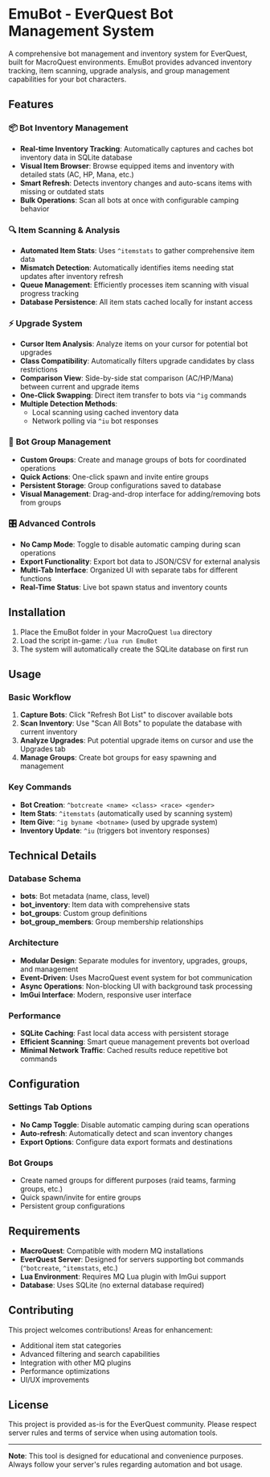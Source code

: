 # EmuBot - EverQuest Bot Management System

A comprehensive bot management and inventory system for EverQuest, built for MacroQuest environments. EmuBot provides advanced inventory tracking, item scanning, upgrade analysis, and group management capabilities for your bot characters.

## Features

### 📦 **Bot Inventory Management**
- **Real-time Inventory Tracking**: Automatically captures and caches bot inventory data in SQLite database
- **Visual Item Browser**: Browse equipped items and inventory with detailed stats (AC, HP, Mana, etc.)
- **Smart Refresh**: Detects inventory changes and auto-scans items with missing or outdated stats
- **Bulk Operations**: Scan all bots at once with configurable camping behavior

### 🔍 **Item Scanning & Analysis**
- **Automated Item Stats**: Uses `^itemstats` to gather comprehensive item data
- **Mismatch Detection**: Automatically identifies items needing stat updates after inventory refresh
- **Queue Management**: Efficiently processes item scanning with visual progress tracking
- **Database Persistence**: All item stats cached locally for instant access

### ⚡ **Upgrade System**
- **Cursor Item Analysis**: Analyze items on your cursor for potential bot upgrades
- **Class Compatibility**: Automatically filters upgrade candidates by class restrictions
- **Comparison View**: Side-by-side stat comparison (AC/HP/Mana) between current and upgrade items
- **One-Click Swapping**: Direct item transfer to bots via `^ig` commands
- **Multiple Detection Methods**: 
  - Local scanning using cached inventory data
  - Network polling via `^iu` bot responses

### 👥 **Bot Group Management**
- **Custom Groups**: Create and manage groups of bots for coordinated operations
- **Quick Actions**: One-click spawn and invite entire groups
- **Persistent Storage**: Group configurations saved to database
- **Visual Management**: Drag-and-drop interface for adding/removing bots from groups

### 🎛️ **Advanced Controls**
- **No Camp Mode**: Toggle to disable automatic camping during scan operations
- **Export Functionality**: Export bot data to JSON/CSV for external analysis
- **Multi-Tab Interface**: Organized UI with separate tabs for different functions
- **Real-Time Status**: Live bot spawn status and inventory counts

## Installation

1. Place the EmuBot folder in your MacroQuest `lua` directory
2. Load the script in-game: `/lua run EmuBot`
3. The system will automatically create the SQLite database on first run

## Usage

### Basic Workflow
1. **Capture Bots**: Click "Refresh Bot List" to discover available bots
2. **Scan Inventory**: Use "Scan All Bots" to populate the database with current inventory
3. **Analyze Upgrades**: Put potential upgrade items on cursor and use the Upgrades tab
4. **Manage Groups**: Create bot groups for easy spawning and management

### Key Commands
- **Bot Creation**: `^botcreate <name> <class> <race> <gender>`
- **Item Stats**: `^itemstats` (automatically used by scanning system)
- **Item Give**: `^ig byname <botname>` (used by upgrade system)
- **Inventory Update**: `^iu` (triggers bot inventory responses)

## Technical Details

### Database Schema
- **bots**: Bot metadata (name, class, level)
- **bot_inventory**: Item data with comprehensive stats
- **bot_groups**: Custom group definitions
- **bot_group_members**: Group membership relationships

### Architecture
- **Modular Design**: Separate modules for inventory, upgrades, groups, and management
- **Event-Driven**: Uses MacroQuest event system for bot communication
- **Async Operations**: Non-blocking UI with background task processing
- **ImGui Interface**: Modern, responsive user interface

### Performance
- **SQLite Caching**: Fast local data access with persistent storage
- **Efficient Scanning**: Smart queue management prevents bot overload
- **Minimal Network Traffic**: Cached results reduce repetitive bot commands

## Configuration

### Settings Tab Options
- **No Camp Toggle**: Disable automatic camping during scan operations
- **Auto-refresh**: Automatically detect and scan inventory changes
- **Export Options**: Configure data export formats and destinations

### Bot Groups
- Create named groups for different purposes (raid teams, farming groups, etc.)
- Quick spawn/invite for entire groups
- Persistent group configurations

## Requirements

- **MacroQuest**: Compatible with modern MQ installations
- **EverQuest Server**: Designed for servers supporting bot commands (`^botcreate`, `^itemstats`, etc.)
- **Lua Environment**: Requires MQ Lua plugin with ImGui support
- **Database**: Uses SQLite (no external database required)

## Contributing

This project welcomes contributions! Areas for enhancement:
- Additional item stat categories
- Advanced filtering and search capabilities
- Integration with other MQ plugins
- Performance optimizations
- UI/UX improvements

## License

This project is provided as-is for the EverQuest community. Please respect server rules and terms of service when using automation tools.

---

**Note**: This tool is designed for educational and convenience purposes. Always follow your server's rules regarding automation and bot usage.